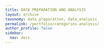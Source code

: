```yaml
---
title: DATA PREPARATION AND ANALYSIS
layout: archive
taxonomy: data_preparation, data_analysis
permalink: /portfolio/categories-analysis/
author_profile: false
sidebar: 
  nav: docs
---
```

